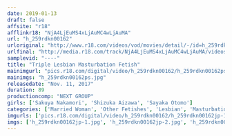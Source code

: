 ```yaml
---
date: 2019-01-13
draft: false
affsite: "r18"
afflinkr18: "NjA4LjEuMS4xLjAuMC4wLjAuMA"
url: "h_259rdkn00162"
urloriginal: "http://www.r18.com/videos/vod/movies/detail/-/id=h_259rdkn00162"
urlfinal: "http://media.r18.com/track/NjA4LjEuMS4xLjAuMC4wLjAuMA/videos/vod/movies/detail/-/id=h_259rdkn00162"
samplevid: "----"
title: "Triple Lesbian Masturbation Fetish"
mainimgurl: "pics.r18.com/digital/video/h_259rdkn00162/h_259rdkn00162ps.jpg"
mainimgs: "h_259rdkn00162ps.jpg"
releasedate: "Nov. 11, 2017"
duration: 89
productioncomp: "NEXT GROUP"
girls: ['Sakuya Nakamori', 'Shizuka Aizawa', 'Sayaka Otomo']
categories: ['Married Woman', 'Other Fetishes', 'Lesbian', 'Masturbation', 'Threesome / Foursome']
imgurls: ['pics.r18.com/digital/video/h_259rdkn00162/h_259rdkn00162jp-1.jpg', 'pics.r18.com/digital/video/h_259rdkn00162/h_259rdkn00162jp-2.jpg', 'pics.r18.com/digital/video/h_259rdkn00162/h_259rdkn00162jp-3.jpg', 'pics.r18.com/digital/video/h_259rdkn00162/h_259rdkn00162jp-4.jpg', 'pics.r18.com/digital/video/h_259rdkn00162/h_259rdkn00162jp-5.jpg', 'pics.r18.com/digital/video/h_259rdkn00162/h_259rdkn00162jp-6.jpg', 'pics.r18.com/digital/video/h_259rdkn00162/h_259rdkn00162jp-7.jpg', 'pics.r18.com/digital/video/h_259rdkn00162/h_259rdkn00162jp-8.jpg', 'pics.r18.com/digital/video/h_259rdkn00162/h_259rdkn00162jp-9.jpg', 'pics.r18.com/digital/video/h_259rdkn00162/h_259rdkn00162jp-10.jpg', 'pics.r18.com/digital/video/h_259rdkn00162/h_259rdkn00162jp-11.jpg', 'pics.r18.com/digital/video/h_259rdkn00162/h_259rdkn00162jp-12.jpg', 'pics.r18.com/digital/video/h_259rdkn00162/h_259rdkn00162jp-13.jpg', 'pics.r18.com/digital/video/h_259rdkn00162/h_259rdkn00162jp-14.jpg', 'pics.r18.com/digital/video/h_259rdkn00162/h_259rdkn00162jp-15.jpg', 'pics.r18.com/digital/video/h_259rdkn00162/h_259rdkn00162jp-16.jpg', 'pics.r18.com/digital/video/h_259rdkn00162/h_259rdkn00162jp-17.jpg', 'pics.r18.com/digital/video/h_259rdkn00162/h_259rdkn00162jp-18.jpg', 'pics.r18.com/digital/video/h_259rdkn00162/h_259rdkn00162jp-19.jpg', 'pics.r18.com/digital/video/h_259rdkn00162/h_259rdkn00162jp-20.jpg']
imgs: ['h_259rdkn00162jp-1.jpg', 'h_259rdkn00162jp-2.jpg', 'h_259rdkn00162jp-3.jpg', 'h_259rdkn00162jp-4.jpg', 'h_259rdkn00162jp-5.jpg', 'h_259rdkn00162jp-6.jpg', 'h_259rdkn00162jp-7.jpg', 'h_259rdkn00162jp-8.jpg', 'h_259rdkn00162jp-9.jpg', 'h_259rdkn00162jp-10.jpg', 'h_259rdkn00162jp-11.jpg', 'h_259rdkn00162jp-12.jpg', 'h_259rdkn00162jp-13.jpg', 'h_259rdkn00162jp-14.jpg', 'h_259rdkn00162jp-15.jpg', 'h_259rdkn00162jp-16.jpg', 'h_259rdkn00162jp-17.jpg', 'h_259rdkn00162jp-18.jpg', 'h_259rdkn00162jp-19.jpg', 'h_259rdkn00162jp-20.jpg']
---
```

